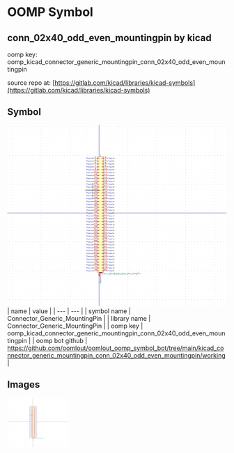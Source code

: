 # OOMP Symbol  
## conn_02x40_odd_even_mountingpin  by kicad  
  
oomp key: oomp_kicad_connector_generic_mountingpin_conn_02x40_odd_even_mountingpin  
  
source repo at: [https://gitlab.com/kicad/libraries/kicad-symbols](https://gitlab.com/kicad/libraries/kicad-symbols)  
## Symbol  
  
[![working.png](working_600.png)](working.png)  
| name | value | 
| --- | --- | 
| symbol name | Connector_Generic_MountingPin | 
| library name | Connector_Generic_MountingPin | 
| oomp key | oomp_kicad_connector_generic_mountingpin_conn_02x40_odd_even_mountingpin | 
| oomp bot github | https://github.com/oomlout/oomlout_oomp_symbol_bot/tree/main/kicad_connector_generic_mountingpin_conn_02x40_odd_even_mountingpin/working | 
## Images  
  
[![working.png](working_140.png)](working.png)  
